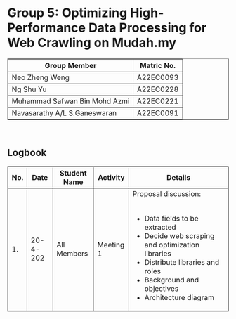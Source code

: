# Group 5: Optimizing High-Performance Data Processing for Web Crawling on Mudah.my

<!-- Table for group members -->
<table border="1">
    <tr>
        <th>Group Member</th>
        <th>Matric No.</th>
    </tr>
  <tr>
        <td>Neo Zheng Weng</td>
        <td>A22EC0093</td>
    </tr>
    <tr>
        <td>Ng Shu Yu</td>
        <td>A22EC0228</td>
    </tr>
    <tr>
        <td>Muhammad Safwan Bin Mohd Azmi</td>
        <td>A22EC0221</td>
    </tr>
  <tr>
        <td>Navasarathy A/L S.Ganeswaran</td>
        <td>A22EC0091</td>
    </tr>
</table>

<br>

<h2>Logbook</h2>
<table border="1">
    <tr>
        <th>No.</th>
        <th>Date</th>
        <th>Student Name</th>
        <th>Activity</th>
        <th>Details</th>
    </tr>
        <tr>
        <td>1.</td>
        <td>20-4-202</td>
        <td>All Members</td>
        <td>Meeting 1</td>
        <td>Proposal discussion:
        <br>
        <br>
            <ul>
            <li>Data fields to be extracted</li>
            <li>Decide web scraping and optimization libraries</li>
            <li>Distribute libraries and roles</li>
            <li>Background and objectives</li>
            <li>Architecture diagram</li>
            </ul>
        </td>
    </tr>
</table>
